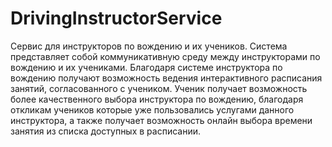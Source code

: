 # DrivingInstructorService
Сервис для инструкторов по вождению и их учеников.
Система представляет собой коммуникативную среду между инструкторами по вождению и их учениками.
Благодаря системе инструктора по вождению получают возможность ведения интерактивного расписания занятий, согласованного с учеником. 
Ученик получает возможность более качественного выбора инструктора по вождению, благодаря откликам учеников которые уже пользовались услугами данного инструктора, а также получает возможность онлайн выбора времени занятия из списка доступных в расписании.
